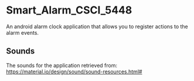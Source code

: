 # Smart_Alarm_CSCI_5448
An android alarm clock application that allows you to register actions to the alarm events.

## Sounds
The sounds for the application retrieved from: https://material.io/design/sound/sound-resources.html#
